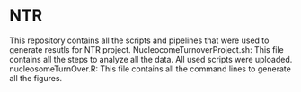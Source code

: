 # NTR
This repository contains all the scripts and pipelines that were used to generate resutls for NTR project.
NucleocomeTurnoverProject.sh: This file contains all the steps to analyze all the data. All used scripts were uploaded.
nucleosomeTurnOver.R: This file contains all the command lines to generate all the figures.
